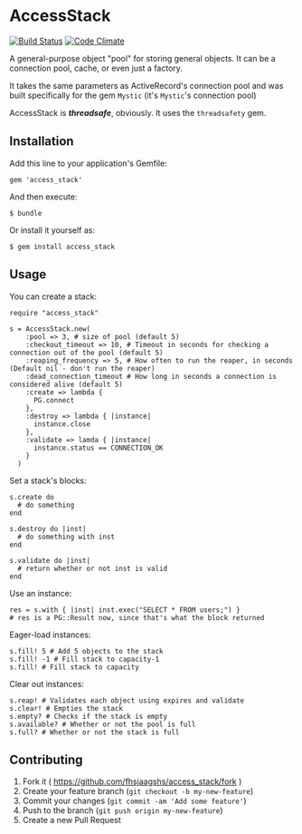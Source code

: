 # AccessStack
[![Build Status](https://travis-ci.org/fhsjaagshs/access_stack.png)](https://travis-ci.org/fhsjaagshs/access_stack) [![Code Climate](https://codeclimate.com/github/fhsjaagshs/access_stack.png)](https://codeclimate.com/github/fhsjaagshs/access_stack)

A general-purpose object "pool" for storing general objects. It can be a connection pool, cache, or even just a factory.

It takes the same parameters as ActiveRecord's connection pool and was built specifically for the gem `Mystic` (it's `Mystic`'s connection pool)

AccessStack is ***threadsafe***, obviously. It uses the `threadsafety` gem.

## Installation

Add this line to your application's Gemfile:

    gem 'access_stack'

And then execute:

    $ bundle

Or install it yourself as:

    $ gem install access_stack

## Usage

You can create a stack:

	require "access_stack"

	s = AccessStack.new(
		:pool => 3, # size of pool (default 5)
		:checkout_timeout => 10, # Timeout in seconds for checking a connection out of the pool (default 5)
		:reaping_frequency => 5, # How often to run the reaper, in seconds (Default nil - don't run the reaper)
		:dead_connection_timeout # How long in seconds a connection is considered alive (default 5)
	  	:create => lambda {
	   	  PG.connect
	 	},
	    :destroy => lambda { |instance|
	      instance.close
	    },
	    :validate => lamda { |instance|
	      instance.status == CONNECTION_OK
	    }
	  )
	
Set a stack's blocks:

	s.create do
	  # do something
	end
	
	s.destroy do |inst|
	  # do something with inst
	end
	
	s.validate do |inst|
	  # return whether or not inst is valid
	end
	
Use an instance:

	res = s.with { |inst| inst.exec("SELECT * FROM users;") }
	# res is a PG::Result now, since that's what the block returned
	
Eager-load instances:
	
	s.fill! 5 # Add 5 objects to the stack
	s.fill! -1 # Fill stack to capacity-1
	s.fill! # Fill stack to capacity
	
Clear out instances:

	s.reap! # Validates each object using expires and validate
	s.clear! # Empties the stack
	s.empty? # Checks if the stack is empty
	s.available? # Whether or not the pool is full
	s.full? # Whether or not the stack is full

## Contributing

1. Fork it ( https://github.com/fhsjaagshs/access_stack/fork )
2. Create your feature branch (`git checkout -b my-new-feature`)
3. Commit your changes (`git commit -am 'Add some feature'`)
4. Push to the branch (`git push origin my-new-feature`)
5. Create a new Pull Request
